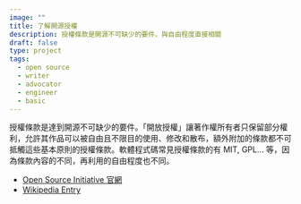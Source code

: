 ```yaml
---
image: ""
title: 了解開源授權
description: 授權條款是開源不可缺少的要件，與自由程度直接相關
draft: false
type: project
tags:
  - open source
  - writer
  - advocator
  - engineer
  - basic
---
```

授權條款是達到開源不可缺少的要件。「開放授權」讓著作權所有者只保留部分權利，允許其作品可以被自由且不限目的使用、修改和散布，額外附加的條款都不可抵觸這些基本原則的授權條款。軟體程式碼常見授權條款的有 MIT, GPL… 等，因為條款內容的不同，再利用的自由程度也不同。

- [Open Source Initiative 官網](https://web.archive.org/web/20120222220933/http://www.opensource.org/)
- [Wikipedia Entry](https://zh.wikipedia.org/zh-tw/%E8%87%AA%E7%94%B1%E5%8F%8A%E9%96%8B%E6%94%BE%E5%8E%9F%E5%A7%8B%E7%A2%BC%E8%BB%9F%E9%AB%94%E8%A8%B1%E5%8F%AF%E8%AD%89%E6%AF%94%E8%BC%83)
